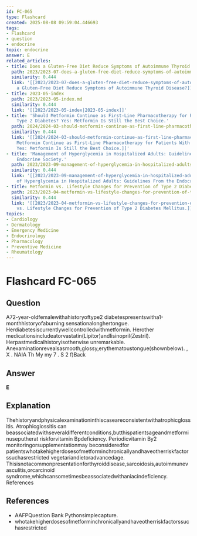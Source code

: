 ```yaml
---
id: FC-065
type: Flashcard
created: 2025-08-08 09:59:04.446693
tags:
- Flashcard
- question
- endocrine
topic: endocrine
answer: E
related_articles:
- title: Does a Gluten-Free Diet Reduce Symptoms of Autoimmune Thyroid Disease?
  path: 2023/2023-07-does-a-gluten-free-diet-reduce-symptoms-of-autoimmune-thyroi.md
  similarity: 0.444
  link: '[[2023/2023-07-does-a-gluten-free-diet-reduce-symptoms-of-autoimmune-thyroi|Does
    a Gluten-Free Diet Reduce Symptoms of Autoimmune Thyroid Disease?]]'
- title: 2023-05-index
  path: 2023/2023-05-index.md
  similarity: 0.444
  link: '[[2023/2023-05-index|2023-05-index]]'
- title: 'Should Metformin Continue as First-Line Pharmacotherapy for Patients With
    Type 2 Diabetes? Yes: Metformin Is Still the Best Choice.'
  path: 2024/2024-03-should-metformin-continue-as-first-line-pharmacotherapy-for.md
  similarity: 0.444
  link: '[[2024/2024-03-should-metformin-continue-as-first-line-pharmacotherapy-for|Should
    Metformin Continue as First-Line Pharmacotherapy for Patients With Type 2 Diabetes?
    Yes: Metformin Is Still the Best Choice.]]'
- title: 'Management of Hyperglycemia in Hospitalized Adults: Guidelines From the
    Endocrine Society.'
  path: 2023/2023-09-management-of-hyperglycemia-in-hospitalized-adults-guideline.md
  similarity: 0.444
  link: '[[2023/2023-09-management-of-hyperglycemia-in-hospitalized-adults-guideline|Management
    of Hyperglycemia in Hospitalized Adults: Guidelines From the Endocrine Society.]]'
- title: Metformin vs. Lifestyle Changes for Prevention of Type 2 Diabetes Mellitus.
  path: 2023/2023-04-metformin-vs-lifestyle-changes-for-prevention-of-type-2-diab.md
  similarity: 0.444
  link: '[[2023/2023-04-metformin-vs-lifestyle-changes-for-prevention-of-type-2-diab|Metformin
    vs. Lifestyle Changes for Prevention of Type 2 Diabetes Mellitus.]]'
topics:
- Cardiology
- Dermatology
- Emergency Medicine
- Endocrinology
- Pharmacology
- Preventive Medicine
- Rheumatology
---
```


# Flashcard FC-065

## Question

A72-year-oldfemalewithahistoryoftype2 diabetespresentswitha1-monthhistoryofaburning sensationalonghertongue. Herdiabetesiscurrentlywellcontrolledwithmetformin. Herother medicationsincludeatorvastatin(Lipitor)andlisinopril(Zestril). Herpastmedicalhistoryisotherwise unremarkable. Anexaminationrevealsasmooth,glossy,erythematoustongue(shownbelow). , X . NAIA Th My my 7 . S 2 f)Back

## Answer

**E**

## Explanation

Thehistoryandphysicalexaminationinthiscaseareconsistentwithatrophicglossitis. Atrophicglossitis can beassociatedwithseveraldifferentconditions,butthispatientsageandmetforminuseputherat riskforvitamin Bpdeficiency. Periodicvitamin By2 monitoringorsupplementationmay beconsideredfor patientswhotakehigherdosesofmetforminchronicallyandhaveotherriskfactorssuchasrestricted vegetariandietoradvancedage. Thisisnotacommonpresentationforthyroiddisease,sarcoidosis,autoimmunevasculitis,orcarcinoid syndrome,whichcansometimesbeassociatedwithaniacindeficiency. References

## References

- AAFPQuestion Bank Pythonsimplecapture.
- whotakehigherdosesofmetforminchronicallyandhaveotherriskfactorssuchasrestricted

